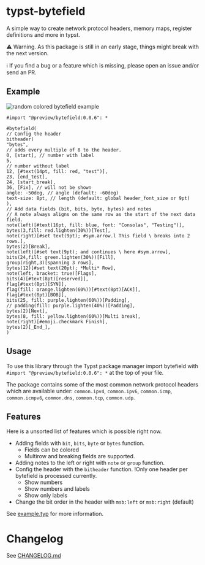 # typst-bytefield 

A simple way to create network protocol headers, memory maps, register definitions and more in typst.

⚠️ Warning. As this package is still in an early stage, things might break with the next version.

ℹ️ If you find a bug or a feature which is missing, please open an issue and/or send an PR.

## Example

![random colored bytefield example](docs/bytefield_example.png)

```typst
#import "@preview/bytefield:0.0.6": *

#bytefield(
// Config the header
bitheader(
"bytes",
// adds every multiple of 8 to the header.
0, [start], // number with label
5,
// number without label
12, [#text(14pt, fill: red, "test")],
23, [end_test],
24, [start_break],
36, [Fix], // will not be shown
angle: -50deg, // angle (default: -60deg)
text-size: 8pt, // length (default: global header_font_size or 9pt)
),
// Add data fields (bit, bits, byte, bytes) and notes
// A note always aligns on the same row as the start of the next data field.
note(left)[#text(16pt, fill: blue, font: "Consolas", "Testing")],
bytes(3,fill: red.lighten(30%))[Test],
note(right)[#set text(9pt); #sym.arrow.l This field \ breaks into 2 rows.],
bytes(2)[Break],
note(left)[#set text(9pt); and continues \ here #sym.arrow],
bits(24,fill: green.lighten(30%))[Fill],
group(right,3)[spanning 3 rows],
bytes(12)[#set text(20pt); *Multi* Row],
note(left, bracket: true)[Flags],
bits(4)[#text(8pt)[reserved]],
flag[#text(8pt)[SYN]],
flag(fill: orange.lighten(60%))[#text(8pt)[ACK]],
flag[#text(8pt)[BOB]],
bits(25, fill: purple.lighten(60%))[Padding],
// padding(fill: purple.lighten(40%))[Padding],
bytes(2)[Next],
bytes(8, fill: yellow.lighten(60%))[Multi break],
note(right)[#emoji.checkmark Finish],
bytes(2)[_End_],
)
```


## Usage

To use this library through the Typst package manager import bytefield with `#import "@preview/bytefield:0.0.6": *` at the top of your file.

The package contains some of the most common network protocol headers which are available under: `common.ipv4`, `common.ipv6`, `common.icmp`, `common.icmpv6`, `common.dns`, `common.tcp`, `common.udp`.

## Features

Here is a unsorted list of features which is possible right now.

- Adding fields with `bit`, `bits`, `byte` or `bytes` function.
  - Fields can be colored
  - Multirow and breaking fields are supported.
- Adding notes to the left or right with `note` or `group` function.
- Config the header with the `bitheader` function. !Only one header per bytefield is processed currently.
  - Show numbers
  - Show numbers and labels
  - Show only labels
- Change the bit order in the header with `msb:left` or `msb:right` (default)


See [example.typ](example.typ) for more information.

# Changelog

See [CHANGELOG.md](CHANGELOG.md)
